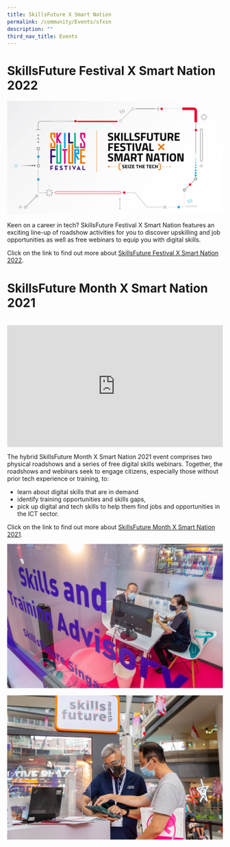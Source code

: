 ```yaml
---
title: SkillsFuture X Smart Nation
permalink: /community/Events/sfxsn
description: ""
third_nav_title: Events
---
```

# SkillsFuture Festival X Smart Nation 2022 

![SkillsFuture Festival X Smart Nation 2022](/images/community/events/SkillsFutureXSmartNation2022.jpg)

Keen on a career in tech? SkillsFuture Festival X Smart Nation features an exciting line-up of roadshow activities for you to discover upskilling and job opportunities as well as free webinars to equip you with digital skills.

Click on the link to find out more about [SkillsFuture Festival X Smart Nation 2022](https://skillsfuturefestival.sg/).
# SkillsFuture Month X Smart Nation 2021
<br>

<div style="max-width: 1280px">
    <div
        style="
            height: 0;
            overflow: hidden;
            position: relative;
            padding-bottom: 56.25%;
        "
    >
        <iframe
            src="https://www.youtube.com/embed/fk1DKUrCV0Q" 
            height="720"
            width="1280"
            frameborder="0"
            title="YouTube video player"
            allow="accelerometer; autoplay; clipboard-write; encrypted-media; gyroscope; picture-in-picture"
            style="
                top: 0;
                left: 0;
                right: 0;
                bottom: 0;
                height: 100%;
                border: none;
                max-width: 100%;
                position: absolute;
            "
        ></iframe>
    </div>
</div>

The hybrid SkillsFuture Month X Smart Nation 2021 event comprises two physical roadshows and a series of free digital skills webinars. Together, the roadshows and webinars seek to engage citizens, especially those without prior tech experience or training, to:

* learn about digital skills that are in demand
* identify training opportunities and skills gaps,
* pick up digital and tech skills to help them find jobs and opportunities in the ICT sector.

Click on the link to find out more about  [SkillsFuture Month X Smart Nation 2021](/media-hub/press-releases/skillsfuture-month-smart).

![SkillsFuture Month X Smart Nation 2021 - Roadshow](/images/community/events/sn-skillsfuture-01.jpeg)

![SkillsFuture Month X Smart Nation 2021 - Roadshow](/images/community/events/sn-skillsfuture-02.jpeg)